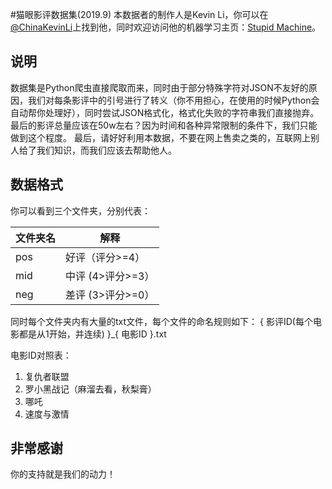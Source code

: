 #猫眼影评数据集(2019.9)
本数据者的制作人是Kevin Li，你可以在[@ChinaKevinLi](https://twitter.com/ChinaKevinLi "@ChinaKevinLi")上找到他，同时欢迎访问他的机器学习主页：[Stupid Machine](https://stupidmachine.xyz/ "Stupid Machine")。

## 说明
数据集是Python爬虫直接爬取而来，同时由于部分特殊字符对JSON不友好的原因，我们对每条影评中的引号进行了转义（你不用担心，在使用的时候Python会自动帮你处理好），同时尝试JSON格式化，格式化失败的字符串我们直接抛弃。
最后的影评总量应该在50w左右？因为时间和各种异常限制的条件下，我们只能做到这个程度。
最后，请好好利用本数据，不要在网上售卖之类的，互联网上别人给了我们知识，而我们应该去帮助他人。

## 数据格式
你可以看到三个文件夹，分别代表：

|  文件夹名 | 解释  |
| ------------ | ------------ |
|  pos |  好评（评分>=4）  |
|  mid |  中评 (4>评分>=3）|
|  neg |  差评 (3>评分>=0）|

同时每个文件夹内有大量的txt文件，每个文件的命名规则如下：
{ 影评ID(每个电影都是从1开始，并连续) }_{ 电影ID }.txt

电影ID对照表：
1. 复仇者联盟
2. 罗小黑战记（麻溜去看，秋梨膏）
3. 哪吒
4. 速度与激情

## 非常感谢
你的支持就是我们的动力！